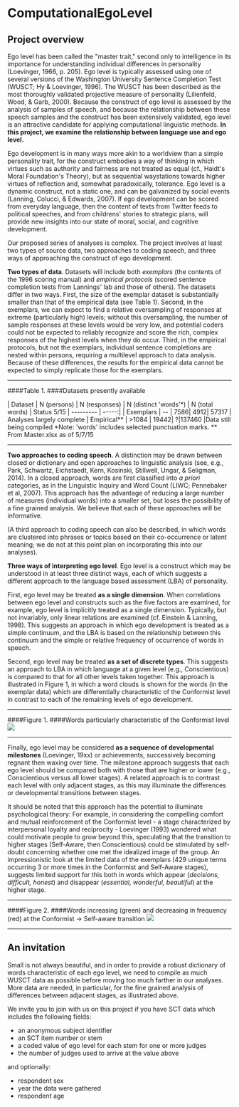 # ComputationalEgoLevel

## Project overview

Ego level has been called the "master trait," second only to intelligence in its importance for understanding individual differences in personality (Loevinger, 1966, p. 205). Ego level is typically assessed using one of several versions of the Washington University Sentence Completion Test (WUSCT; Hy & Loevinger, 1996). The WUSCT has been described as the most thoroughly validated projective measure of personality (Lilienfeld, Wood, & Garb, 2000). Because the construct of ego level is assessed by the analysis of samples of speech, and because the relationship between these speech samples and the construct has been extensively validated, ego level is an attractive candidate for applying computational linguistic methods.  **In this project, we examine the relationship between language use and ego level.**

Ego development is in many ways more akin to a worldview than a simple personality trait, for the construct embodies a way of thinking in which virtues such as authority and fairness are not treated as equal (cf., Haidt's Moral Foundation's Theory), but as sequential waystations towards higher virtues of reflection and, somewhat paradoxically, tolerance.  Ego level is a dynamic construct, not a static one, and can be galvanized by social events (Lanning, Colucci, & Edwards, 2007). If ego development can be scored from everyday language, then the content of texts from Twitter feeds to political speeches, and from childrens' stories to strategic plans, will provide new insights into  our state of moral, social, and cognitive development. 

Our proposed series of analyses is complex. The project involves at least two types of source data, two approaches to coding speech, and three ways of approaching the construct of ego development. 

**Two types of data**. Datasets will include both *exemplars* (the contents of the 1996 scoring manual) and *empirical protocols* (scored sentence completion tests from Lannings' lab and those of others).  The datasets differ in two ways. First, the size of the exemplar dataset is substantially smaller than that of the empirical data (see Table 1).  Second, in the exemplars, we can expect to find a relative oversampling of responses at extreme (particularly high) levels; without this oversampling, the number of sample responses at these levels would be very low, and potential coders could not be expected to reliably recognize and score the rich, complex responses of the highest levels when they do occur.  Third, in the empirical protocols, but not the exemplars, individual sentence completions are nested within persons, requiring a multilevel approach to data analysis.  Because of these differences, the results for the empirical data cannot be expected to simply replicate those for the exemplars.

----------

####Table 1. 
####Datasets presently available 

| Dataset     | N (persons) | N (responses) | N (distinct 'words'*) | N (total words) | Status 5/15
| --------- | -----:|
| Exemplars  | -- | 7586| 4912| 57317 | Analyses largely complete
| Empirical**     | >1084 | 19442| ?|137460 |Data still being compiled
 *Note: 'words' includes selected punctuation marks.  ** From Master.xlsx as of 5/7/15

----------
**Two approaches to coding speech**.  A distinction may be drawn between closed or dictionary and open approaches to linguistic analysis  (see, e.g., Park, Schwartz, Eichstaedt, Kern, Kosinski, Stillwell, Ungar, & Seligman, 2014). In a closed approach, words are first classified into *a priori* categories, as in the  Linguistic Inquiry and Word Count (LIWC; Pennebaker et al, 2007). This approach has the advantage of reducing a large number of measures (individual words) into a smaller set, but loses the possibility of a fine grained analysis.  We believe that each of these approaches will be informative.

(A third approach to coding speech can also be described, in which words are clustered into phrases or topics based on their co-occurrence or latent meaning; we do not at this point plan on incorporating this into our analyses).

**Three ways of interpreting ego level**.  Ego level is a construct which may be understood in at least three distinct ways, each of which suggests a different approach to the language based assessment (LBA) of personality.  

First, ego level may be treated **as a single dimension**. When correlations between ego level and constructs such as the five factors are examined, for example, ego level is implicitly treated as a single dimension.  Typically, but not invariably, only linear relations are examined (cf. Einstein & Lanning, 1998).  This suggests an approach in which ego development is treated as a simple continuum,  and the LBA is based on the relationship between this continuum and the simple or relative frequency of occurrence of words in speech.  

Second, ego level may be treated **as a set of discrete types**.  This suggests an  approach to LBA in which language at a given level (e.g., Conscientious) is compared to that for all other levels taken together.  This approach is illustrated in Figure 1, in which a word clouds is shown for the words (in the exemplar data) which are differentially characteristic of the Conformist level in contrast to each of the remaining levels of ego development. 

----------

####Figure 1. 
####Words particularly characteristic of the Conformist level 
![](http://i.imgur.com/ZKgq13Z.png)

----------

Finally, ego level may be considered **as a sequence of developmental milestones** (Loevinger, 19xx) or achievements, successively becoming regnant then waxing over time. The milestone approach suggests that each ego level should be compared both with those that are higher or lower (e.g., Conscientious versus all lower stages). A related approach is to contrast each level with only adjacent stages, as this may illuminate the differences or developmental transitions between stages.  

It should be noted that this approach has the potential to illuminate psychological theory: For example, in considering the compelling comfort and mutual reinforcement of the Conformist level - a stage characterized by interpersonal loyalty and reciprocity - Loevinger (1993) wondered what could motivate people to grow beyond this, speculating that the transition to higher stages (Self-Aware, then Conscientious) could be stimulated by self-doubt concerning whether one met the idealized image of the group.  An impressionistic look at the limited data of the exemplars (429 unique terms occurring 3 or more times in the Conformist and Self-Aware stages), suggests limited support for this both in words which appear (*decisions, difficult, honest*) and disappear (*essential, wonderful, beautiful*) at the higher stage.


----------
####Figure 2. 
####Words increasing (green) and decreasing in frequency (red) at the Conformist -> Self-aware transition 
![](http://i.imgur.com/YE6AKw3.png)

----------

## An invitation

Small is not always beautiful, and in order to provide a robust dictionary of words characteristic of each ego level, we need to compile as much WUSCT data as possible before moving too much farther in our analyses. More data are needed, in particular, for the fine grained analysis of differences between adjacent stages, as illustrated above.

We invite you to join with us on this project if you have SCT data which includes the following fields:

* an anonymous subject identifier
* an SCT item number or stem
* a coded value of ego level for each stem for one or more judges
* the number of judges used to arrive at the value above

and optionally:

* respondent sex
* year the data were gathered
* respondent age
